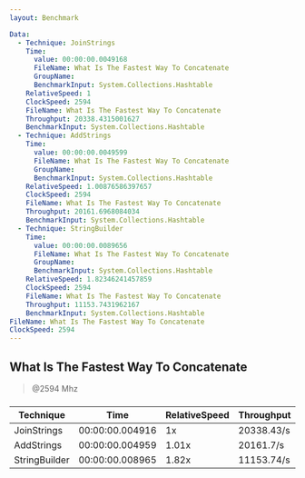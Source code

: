 ```yaml
---
layout: Benchmark

Data: 
  - Technique: JoinStrings
    Time: 
      value: 00:00:00.0049168
      FileName: What Is The Fastest Way To Concatenate
      GroupName: 
      BenchmarkInput: System.Collections.Hashtable
    RelativeSpeed: 1
    ClockSpeed: 2594
    FileName: What Is The Fastest Way To Concatenate
    Throughput: 20338.4315001627
    BenchmarkInput: System.Collections.Hashtable
  - Technique: AddStrings
    Time: 
      value: 00:00:00.0049599
      FileName: What Is The Fastest Way To Concatenate
      GroupName: 
      BenchmarkInput: System.Collections.Hashtable
    RelativeSpeed: 1.00876586397657
    ClockSpeed: 2594
    FileName: What Is The Fastest Way To Concatenate
    Throughput: 20161.6968084034
    BenchmarkInput: System.Collections.Hashtable
  - Technique: StringBuilder
    Time: 
      value: 00:00:00.0089656
      FileName: What Is The Fastest Way To Concatenate
      GroupName: 
      BenchmarkInput: System.Collections.Hashtable
    RelativeSpeed: 1.82346241457859
    ClockSpeed: 2594
    FileName: What Is The Fastest Way To Concatenate
    Throughput: 11153.7431962167
    BenchmarkInput: System.Collections.Hashtable
FileName: What Is The Fastest Way To Concatenate
ClockSpeed: 2594
---
```

What Is The Fastest Way To Concatenate
--------------------------------------
> @2594 Mhz


### 


|Technique    |Time           |RelativeSpeed|Throughput|
|-------------|---------------|-------------|----------|
|JoinStrings  |00:00:00.004916|1x           |20338.43/s|
|AddStrings   |00:00:00.004959|1.01x        |20161.7/s |
|StringBuilder|00:00:00.008965|1.82x        |11153.74/s|
